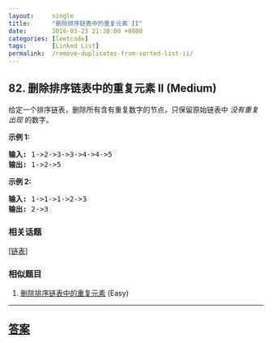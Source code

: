 ```yaml
---
layout:     single
title:      "删除排序链表中的重复元素 II"
date:       2016-03-23 21:30:00 +0800
categories: [leetcode]
tags:       [Linked List]
permalink:  /remove-duplicates-from-sorted-list-ii/
---
```


## 82. 删除排序链表中的重复元素 II (Medium)

<p>给定一个排序链表，删除所有含有重复数字的节点，只保留原始链表中&nbsp;<em>没有重复出现&nbsp;</em>的数字。</p>

<p><strong>示例&nbsp;1:</strong></p>

<pre><strong>输入:</strong> 1-&gt;2-&gt;3-&gt;3-&gt;4-&gt;4-&gt;5
<strong>输出:</strong> 1-&gt;2-&gt;5
</pre>

<p><strong>示例&nbsp;2:</strong></p>

<pre><strong>输入:</strong> 1-&gt;1-&gt;1-&gt;2-&gt;3
<strong>输出:</strong> 2-&gt;3</pre>

### 相关话题
  [[链表](https://github.com/openset/leetcode/tree/master/tag/linked-list/README.md)]

### 相似题目
  1. [删除排序链表中的重复元素](/remove-duplicates-from-sorted-list) (Easy)

---

## [答案](https://github.com/openset/leetcode/tree/master/problems/remove-duplicates-from-sorted-list-ii)
